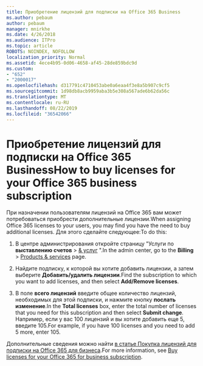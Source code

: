 ```yaml
---
title: Приобретение лицензий для подписки на Office 365 Business
ms.author: pebaum
author: pebaum
manager: mnirkhe
ms.date: 4/26/2018
ms.audience: ITPro
ms.topic: article
ROBOTS: NOINDEX, NOFOLLOW
localization_priority: Normal
ms.assetid: 4ece4b95-0d06-4658-af45-28de859bdc9d
ms.custom:
- "652"
- "2000017"
ms.openlocfilehash: d317791c4710453abe0a6eaa4f3e8a5b907c9cf5
ms.sourcegitcommit: 1d98db8acb9959aba3b5e308a567ade6b62da56c
ms.translationtype: MT
ms.contentlocale: ru-RU
ms.lasthandoff: 08/22/2019
ms.locfileid: "36542066"
---
```

# <a name="how-to-buy-licenses-for-your-office-365-business-subscription"></a><span data-ttu-id="bc5f7-102">Приобретение лицензий для подписки на Office 365 Business</span><span class="sxs-lookup"><span data-stu-id="bc5f7-102">How to buy licenses for your Office 365 business subscription</span></span>

<span data-ttu-id="bc5f7-103">При назначении пользователям лицензий на Office 365 вам может потребоваться приобрести дополнительные лицензии.</span><span class="sxs-lookup"><span data-stu-id="bc5f7-103">When assigning Office 365 licenses to your users, you may find you have the need to buy additional licenses.</span></span> <span data-ttu-id="bc5f7-104">Для этого сделайте следующее:</span><span class="sxs-lookup"><span data-stu-id="bc5f7-104">To do this:</span></span>
  
1.  <span data-ttu-id="bc5f7-105">В центре администрирования откройте страницу "Услуги по **выставлению счетов** \> [& услуг](https://go.microsoft.com/fwlink/p/?linkid=842054) ".</span><span class="sxs-lookup"><span data-stu-id="bc5f7-105">In the admin center, go to the **Billing** \> [Products & services](https://go.microsoft.com/fwlink/p/?linkid=842054) page.</span></span>

2. <span data-ttu-id="bc5f7-106">Найдите подписку, к которой вы хотите добавить лицензии, а затем выберите **Добавить/удалить лицензии**.</span><span class="sxs-lookup"><span data-stu-id="bc5f7-106">Find the subscription to which you want to add licenses, and then select **Add/Remove licenses**.</span></span>

3. <span data-ttu-id="bc5f7-107">В поле **всего лицензий** введите общее количество лицензий, необходимых для этой подписки, и нажмите кнопку **послать изменение**.</span><span class="sxs-lookup"><span data-stu-id="bc5f7-107">In the **Total licenses** box, enter the total number of licenses that you need for this subscription and then select **Submit change**.</span></span> <span data-ttu-id="bc5f7-108">Например, если у вас 100 лицензий и вы хотите добавить еще 5, введите 105.</span><span class="sxs-lookup"><span data-stu-id="bc5f7-108">For example, if you have 100 licenses and you need to add 5 more, enter 105.</span></span>

<span data-ttu-id="bc5f7-109">Дополнительные сведения можно найти [в статье Покупка лицензий для подписки на Office 365 для бизнеса](https://support.office.com/article/36081d8d-b3fa-4948-8c34-e217bba825e1).</span><span class="sxs-lookup"><span data-stu-id="bc5f7-109">For more information, see [Buy licenses for your Office 365 for business subscription](https://support.office.com/article/36081d8d-b3fa-4948-8c34-e217bba825e1).</span></span>
  